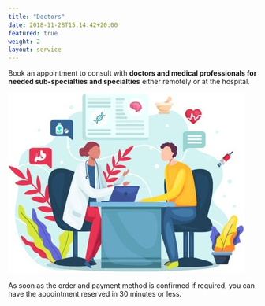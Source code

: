 ```yaml
---
title: "Doctors"
date: 2018-11-28T15:14:42+20:00  
featured: true
weight: 2
layout: service
---
```


Book an appointment to consult with **doctors and medical professionals for needed sub-specialties and specialties** either remotely or at the hospital.

![Hospital/Specialist](/images/illustrations/patient.jpg)

As soon as the order and payment method is confirmed if required, you can have the appointment reserved in 30 minutes or less. 



